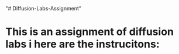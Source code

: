 "# Diffusion-Labs-Assignment" 
# This is an assignment of diffusion labs i here are the instrucitons:
